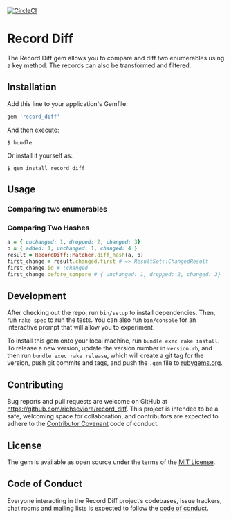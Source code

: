 [![CircleCI](https://circleci.com/gh/richseviora/record-diff/tree/develop.svg?style=svg)](https://circleci.com/gh/richseviora/record-diff/tree/develop)

# Record Diff

The Record Diff gem allows you to compare and diff two enumerables using a key method. The records can also be transformed and filtered.

## Installation

Add this line to your application's Gemfile:

```ruby
gem 'record_diff'
```

And then execute:

    $ bundle

Or install it yourself as:

    $ gem install record_diff

## Usage

### Comparing two enumerables


### Comparing Two Hashes
```ruby
a = { unchanged: 1, dropped: 2, changed: 3}
b = { added: 1, unchanged: 1, changed: 4 }
result = RecordDiff::Matcher.diff_hash(a, b)
first_change = result.changed.first # => ResultSet::ChangedResult
first_change.id # :changed
first_change.before_compare # { unchanged: 1, dropped: 2, changed: 3}
```

## Development

After checking out the repo, run `bin/setup` to install dependencies. Then, run `rake spec` to run the tests. You can also run `bin/console` for an interactive prompt that will allow you to experiment.

To install this gem onto your local machine, run `bundle exec rake install`. To release a new version, update the version number in `version.rb`, and then run `bundle exec rake release`, which will create a git tag for the version, push git commits and tags, and push the `.gem` file to [rubygems.org](https://rubygems.org).

## Contributing

Bug reports and pull requests are welcome on GitHub at https://github.com/richseviora/record_diff. This project is intended to be a safe, welcoming space for collaboration, and contributors are expected to adhere to the [Contributor Covenant](http://contributor-covenant.org) code of conduct.

## License

The gem is available as open source under the terms of the [MIT License](https://opensource.org/licenses/MIT).

## Code of Conduct

Everyone interacting in the Record Diff project’s codebases, issue trackers, chat rooms and mailing lists is expected to follow the [code of conduct](https://github.com/richseviora/record_diff/blob/master/CODE_OF_CONDUCT.md).
